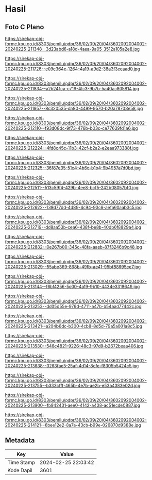 # Hasil

## Foto C Plano

https://sirekap-obj-formc.kpu.go.id/8303/pemilu/pdpr/36/02/09/20/04/3602092004002-20240225-211348--3d23abd6-a18d-4aea-9a05-3512a105a2e8.jpg

https://sirekap-obj-formc.kpu.go.id/8303/pemilu/pdpr/36/02/09/20/04/3602092004002-20240225-211726--e09c364e-1264-4a19-a9d2-38a3f3eeaad0.jpg

https://sirekap-obj-formc.kpu.go.id/8303/pemilu/pdpr/36/02/09/20/04/3602092004002-20240225-211834--a2b241ca-c719-4fc3-9b7b-5a40ac805814.jpg

https://sirekap-obj-formc.kpu.go.id/8303/pemilu/pdpr/36/02/09/20/04/3602092004002-20240225-211957--8c320535-da80-4499-9570-b20a78703e58.jpg

https://sirekap-obj-formc.kpu.go.id/8303/pemilu/pdpr/36/02/09/20/04/3602092004002-20240225-212110--f93d08dc-9f73-476b-b03c-ce77639fd1a6.jpg

https://sirekap-obj-formc.kpu.go.id/8303/pemilu/pdpr/36/02/09/20/04/3602092004002-20240225-212224--4fd8c45c-11b3-42cf-b2a2-e2eaa973388f.jpg

https://sirekap-obj-formc.kpu.go.id/8303/pemilu/pdpr/36/02/09/20/04/3602092004002-20240225-212325--36f87e35-51c4-4b6c-b1b4-9b4957a7d0bd.jpg

https://sirekap-obj-formc.kpu.go.id/8303/pemilu/pdpr/36/02/09/20/04/3602092004002-20240225-212511--513c59f4-429b-4ee8-bcf5-242b08057bf0.jpg

https://sirekap-obj-formc.kpu.go.id/8303/pemilu/pdpr/36/02/09/20/04/3602092004002-20240225-212622--138d77dd-4d89-4c94-93c6-aefa60aab3c5.jpg

https://sirekap-obj-formc.kpu.go.id/8303/pemilu/pdpr/36/02/09/20/04/3602092004002-20240225-212719--dd8aa53b-cea6-438f-be8b-40db6f8829a4.jpg

https://sirekap-obj-formc.kpu.go.id/8303/pemilu/pdpr/36/02/09/20/04/3602092004002-20240225-212832--0e267b00-345c-48fa-aaeb-87f3246b9c48.jpg

https://sirekap-obj-formc.kpu.go.id/8303/pemilu/pdpr/36/02/09/20/04/3602092004002-20240225-213029--55abe369-868b-49fb-ae41-95bf88695ce7.jpg

https://sirekap-obj-formc.kpu.go.id/8303/pemilu/pdpr/36/02/09/20/04/3602092004002-20240225-213144--f6bf4256-5c00-4a19-9b10-4434e3318649.jpg

https://sirekap-obj-formc.kpu.go.id/8303/pemilu/pdpr/36/02/09/20/04/3602092004002-20240225-213253--dd05d55e-976d-4711-a47b-b54aad77442c.jpg

https://sirekap-obj-formc.kpu.go.id/8303/pemilu/pdpr/36/02/09/20/04/3602092004002-20240225-213421--a204b6dc-b300-4cb8-8d5d-79a5a001a8c5.jpg

https://sirekap-obj-formc.kpu.go.id/8303/pemilu/pdpr/36/02/09/20/04/3602092004002-20240225-213530--546c4821-9226-48c3-97d9-b2672beaa406.jpg

https://sirekap-obj-formc.kpu.go.id/8303/pemilu/pdpr/36/02/09/20/04/3602092004002-20240225-213638--3263fae5-25af-4d14-8cfe-f8305b5424c5.jpg

https://sirekap-obj-formc.kpu.go.id/8303/pemilu/pdpr/36/02/09/20/04/3602092004002-20240225-213755--b333cfff-465b-4e7b-ae2b-e53a4383e02d.jpg

https://sirekap-obj-formc.kpu.go.id/8303/pemilu/pdpr/36/02/09/20/04/3602092004002-20240225-213900--fb942431-aee0-4142-a438-ac51ecde0887.jpg

https://sirekap-obj-formc.kpu.go.id/8303/pemilu/pdpr/36/02/09/20/04/3602092004002-20240225-214121--6bee12e2-8a7a-43cb-b99e-026870d9388e.jpg


## Metadata

| Key        | Value               |
| ---------- | ------------------- |
| Time Stamp | 2024-02-25 22:03:42 |
| Kode Dapil | 3601                |



